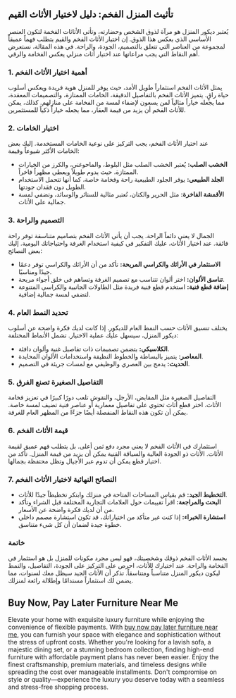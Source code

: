 <h2>تأثيث المنزل الفخم: دليل لاختيار الأثاث القيم</h2>

<p>يُعتبر ديكور المنزل هو مرآة لذوق الشخص وحضارته، وتأتي الأثاثات الفخمة لتكون العنصر الأساسي الذي يعكس هذا الذوق. إن اختيار الأثاث الفخم والقيم يتطلب فهماً عميقاً لمجموعة من العناصر التي تتعلق بالتصميم، الجودة، والراحة. في هذه المقالة، نستعرض أهم النقاط التي يجب مراعاتها عند اختيار أثاث منزلي يعكس الفخامة والرقي.</p>

<h3>1. أهمية اختيار الأثاث الفخم</h3>

<p>يمثل الأثاث الفخم استثماراً طويل الأمد، حيث يوفر للمنزل هوية فريدة ويعكس أسلوب حياة راقٍ. يتميز الأثاث الفخم بالتفاصيل الدقيقة، الخامات الممتازة، والتصميمات المعقدة، مما يجعله خياراً مثالياً لمن يسعون لإضفاء لمسة من الفخامة على منازلهم. كذلك، يمكن للأثاث الفخم أن يزيد من قيمة العقار، مما يجعله خياراً ذكياً للمستثمرين.</p>

<h3>2. اختيار الخامات</h3>

<p>عند اختيار الأثاث الفخم، يجب التركيز على نوعية الخامات المستخدمة. إليك بعض الخامات الأكثر شيوعاً وقيمة:</p>

<ul>
    <li><strong>الخشب الصلب:</strong> يُعتبر الخشب الصلب مثل البلوط، والماحوغني، والكرز من الخيارات الممتازة، حيث يدوم طويلاً ويعطي مظهراً فاخراً.</li>
    <li><strong>الجلد الطبيعي:</strong> يوفر الجلود الطبيعية راحة وفخامة خاصة، كما أنها تتحمل الاستخدام الطويل دون فقدان جودتها.</li>
    <li><strong>الأقمشة الفاخرة:</strong> مثل الحرير والكتان، تُعتبر مثالية للستائر والوسائد، وتضفي لمسة جمالية على الأثاث.</li>
</ul>

<h3>3. التصميم والراحة</h3>

<p>الجمال لا يعني دائماً الراحة. يجب أن يأتي الأثاث الفخم بتصاميم متناسقة توفر راحة فائقة. عند اختيار الأثاث، عليك التفكير في كيفية استخدام الغرفة واحتياجاتك اليومية. إليك بعض النصائح:</p>

<ul>
    <li><strong>الاستثمار في الأرائك والكراسي المريحة:</strong> تأكد من أن الأرائك والكراسي توفر دعمًا جيدًا ومناسبًا.</li>
    <li><strong>تناسق الألوان:</strong> اختر ألوان تتناسب مع تصميم الغرفة وتساهم في خلق أجواء مريحة.</li>
    <li><strong>إضافة قطع فنية:</strong> استخدم قطع فنية فريدة مثل الطاولات الجانبية والكراسي المتنوعة لتضفي لمسة جمالية إضافية.</li>
</ul>

<h3>4. تحديد النمط العام</h3>

<p>يختلف تنسيق الأثاث حسب النمط العام للديكور. إذا كانت لديك فكرة واضحة عن أسلوب ديكور المنزل، سيسهل عليك عملية الاختيار. تشمل الأنماط المختلفة:</p>

<ul>
    <li><strong>الكلاسيكي:</strong> يتضمن تصميمات ذات تفاصيل غنية وألوان دافئة.</li>
    <li><strong>المعاصر:</strong> يتميز بالبساطة والخطوط النظيفة واستخدامات الألوان المحايدة.</li>
    <li><strong>الحديث:</strong> يدمج بين العصري والوظيفي مع لمسات جريئة في التصميم.</li>
</ul>

<h3>5. التفاصيل الصغيرة تصنع الفرق</h3>

<p>التفاصيل الصغيرة مثل المقابض، الأرجل، والنقوش تلعب دورًا كبيرًا في تعزيز فخامة الأثاث. اختر قطع أثاث تحتوي على تفاصيل معمارية أو عناصر فنية تضيف لمسة خاصة. يمكن أن تكون هذه النقاط المنفصلة أيضًا جزءًا من المظهر العام للغرفة.</p>

<h3>6. قيمة الأثاث الفخم</h3>

<p>استثمارك في الأثاث الفخم لا يعني مجرد دفع ثمن أعلى. بل يتطلب فهم عميق لقيمة الأثاث. الأثاث ذو الجودة العالية والسياقة الفنية يمكن أن يزيد من قيمة المنزل. تأكد من اختيار قطع يمكن أن تدوم عبر الأجيال وتظل محتفظة بجمالها.</p>

<h3>7. النصائح النهائية لاختيار الأثاث الفخم</h3>

<ul>
    <li><strong>التخطيط الجيد:</strong> قم بقياس المساحات المتاحة في منزلك وابتكر تخطيطاً جيدًا للأثاث.</li>
    <li><strong>البحث والمراجعة:</strong> اقرأ تقييمات حول العلامات التجارية المختلفة قبل الشراء وتأكد من أن لديك فكرة واضحة عن الأسعار.</li>
    <li><strong>استشارة الخبراء:</strong> إذا كنت غير متأكد من اختياراتك، قد تكون استشارة مصمم داخلي خطوة جيدة لضمان أن كل شيء متناسق.</li>
</ul>

<h3>خاتمة</h3>

<p>يجسد الأثاث الفخم ذوقك وشخصيتك، فهو ليس مجرد مكونات للمنزل بل هو استثمار في الفخامة والراحة. عند اختيارك للأثاث، احرص على التركيز على الجودة، التفاصيل، والنمط ليكون ديكور المنزل متناسباً ومتناسقاً. تذكر أن الأثاث الجيد سيظل معك لسنوات، مما يضمن لك استثماراً مستدامًا وإطلالة رائعة لمنزلك.</p> <h2>Buy Now, Pay Later Furniture Near Me</h2>  

<p>Elevate your home with exquisite luxury furniture while enjoying the convenience of flexible payments. With <a href="https://www.mobiliacleopatra.com/">buy now pay later furniture near me</a>, you can furnish your space with elegance and sophistication without the stress of upfront costs. Whether you're looking for a lavish sofa, a majestic dining set, or a stunning bedroom collection, finding high-end furniture with affordable payment plans has never been easier. Enjoy the finest craftsmanship, premium materials, and timeless designs while spreading the cost over manageable installments. Don't compromise on style or quality—experience the luxury you deserve today with a seamless and stress-free shopping process.</p>
